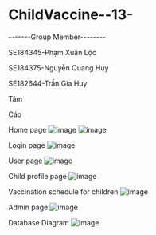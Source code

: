 # ChildVaccine--13-

-------Group Member--------


SE184345-Phạm Xuân Lộc




SE184375-Nguyễn Quang Huy


SE182644-Trần Gia Huy


Tâm 


Cáo


 
 Home page 
![image](https://github.com/user-attachments/assets/f976d4ee-15ea-4de1-b897-be06b6d0f9cd)
![image](https://github.com/user-attachments/assets/13a851a9-9adc-4cd7-afeb-cdaf16eb372f)








Login page
![image](https://github.com/user-attachments/assets/128d6d79-a4b9-4a28-ab02-2b435fa3dea6)










User page
![image](https://github.com/user-attachments/assets/fec2b94d-13da-4b3a-b1ef-32578c6e38ce)










Child profile page
![image](https://github.com/user-attachments/assets/ebc82adc-2224-4f47-843c-db56b8cf5a41)








Vaccination schedule for children
![image](https://github.com/user-attachments/assets/3395956d-318d-41cd-a2be-0b1eb7bc4d03)







Admin page
![image](https://github.com/user-attachments/assets/af60359a-1a2e-43a4-874a-211e1e805ac1)







Database Diagram
![image](https://github.com/user-attachments/assets/b51760cf-1c9b-46a0-b903-76efffe6ee27)





